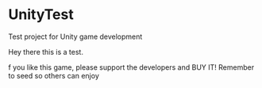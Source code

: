 # UnityTest
Test project for Unity game development

Hey there this is a test. 



f you like this game, please support the developers and BUY IT! Remember to seed so others can enjoy
